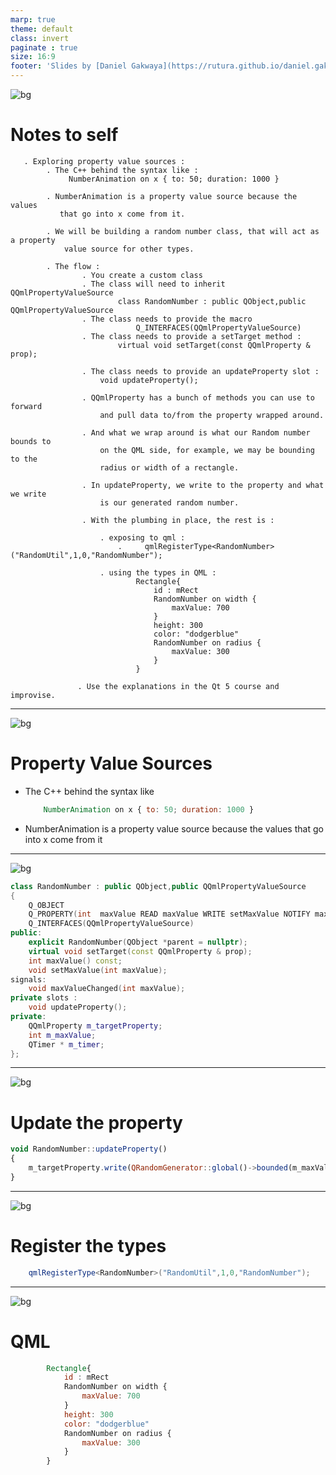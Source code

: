 ```yaml
---
marp: true
theme: default
class: invert
paginate : true
size: 16:9
footer: 'Slides by [Daniel Gakwaya](https://rutura.github.io/daniel.gakwaya/) at [LearnQtGuide](https://www.learnqt.guide/)'
---
```

![bg](images/slide_background.png)
# Notes to self
       . Exploring property value sources :
            . The C++ behind the syntax like :
                 NumberAnimation on x { to: 50; duration: 1000 }

            . NumberAnimation is a property value source because the values
               that go into x come from it.

            . We will be building a random number class, that will act as a property
                value source for other types.

            . The flow :
                    . You create a custom class
                    . The class will need to inherit QQmlPropertyValueSource
                            class RandomNumber : public QObject,public QQmlPropertyValueSource
                    . The class needs to provide the macro
                                Q_INTERFACES(QQmlPropertyValueSource)
                    . The class needs to provide a setTarget method :
                            virtual void setTarget(const QQmlProperty & prop);

                    . The class needs to provide an updateProperty slot :
                        void updateProperty();

                    . QQmlProperty has a bunch of methods you can use to forward
                        and pull data to/from the property wrapped around.

                    . And what we wrap around is what our Random number bounds to
                        on the QML side, for example, we may be bounding to the
                        radius or width of a rectangle.

                    . In updateProperty, we write to the property and what we write
                        is our generated random number.

                    . With the plumbing in place, the rest is :

                        . exposing to qml :
                            .     qmlRegisterType<RandomNumber>("RandomUtil",1,0,"RandomNumber");

                        . using the types in QML :
                                Rectangle{
                                    id : mRect
                                    RandomNumber on width {
                                        maxValue: 700
                                    }
                                    height: 300
                                    color: "dodgerblue"
                                    RandomNumber on radius {
                                        maxValue: 300
                                    }
                                }

                   . Use the explanations in the Qt 5 course and improvise. 

---
![bg](images/slide_background.png)
# Property Value Sources
 * The C++ behind the syntax like 
    ```qml
        NumberAnimation on x { to: 50; duration: 1000 }
    ```
* NumberAnimation is a property value source because the values that go into x come from it


---
![bg](images/slide_background.png)
```c++
class RandomNumber : public QObject,public QQmlPropertyValueSource
{
    Q_OBJECT
    Q_PROPERTY(int  maxValue READ maxValue WRITE setMaxValue NOTIFY maxValueChanged)
    Q_INTERFACES(QQmlPropertyValueSource)
public:
    explicit RandomNumber(QObject *parent = nullptr);
    virtual void setTarget(const QQmlProperty & prop);
    int maxValue() const;
    void setMaxValue(int maxValue);
signals:
    void maxValueChanged(int maxValue);
private slots :
    void updateProperty();
private:
    QQmlProperty m_targetProperty;
    int m_maxValue;
    QTimer * m_timer;
};
```


---
![bg](images/slide_background.png)
# Update the property
```qml
void RandomNumber::updateProperty()
{
    m_targetProperty.write(QRandomGenerator::global()->bounded(m_maxValue));
}
```


---
![bg](images/slide_background.png)
# Register the types
```c++
    qmlRegisterType<RandomNumber>("RandomUtil",1,0,"RandomNumber");

```

---
![bg](images/slide_background.png)
# QML
```qml
        Rectangle{
            id : mRect
            RandomNumber on width {
                maxValue: 700
            }
            height: 300
            color: "dodgerblue"
            RandomNumber on radius {
                maxValue: 300
            }
        }
```






















